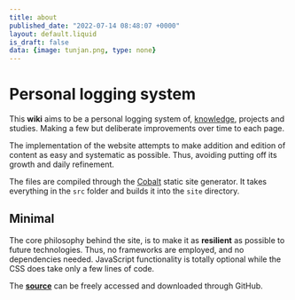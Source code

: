 ```yaml
---
title: about
published_date: "2022-07-14 08:48:07 +0000"
layout: default.liquid
is_draft: false
data: {image: tunjan.png, type: none}
---
```


# Personal logging system

This **wiki** aims to be a personal logging system of, <a href="knowledge.html">knowledge</a>, projects and studies. Making a few but deliberate improvements over time to each page.

The implementation of the website attempts to make addition and edition of content as easy and systematic as possible. Thus, avoiding putting off its growth and daily refinement.

The files are compiled through the <a target="_blank" href="https://cobalt-org.github.io">Cobalt</a> static site generator.
It takes everything in the `src` folder and builds it into the `site` directory.

## Minimal

The core philosophy behind the site, is to make it as **resilient** as possible to future technologies. Thus, no frameworks are employed, and no dependencies needed. JavaScript functionality is totally optional while the CSS does take only a few lines of code.

The <a target="_blank" href="https://github.com/tunjan/tunjan.github.io"><strong>source</strong></a> can be freely accessed and downloaded through GitHub. 
